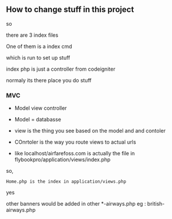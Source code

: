 ## How to change stuff in this project 
so 

there are 3 index files 


One of them is a index cmd 

which is run to set up stuff 

index php is just a controller from codeigniter 


normaly its there place you do stuff



### MVC 

- Model view controller

- Model = databasse 

- view is the thing you see based on the model and and contoler 

- COnrtoler is the way you route views to actual urls 


- like localhost/airfarefoss.com is actually the file in flybookpro/application/views/index.php



so,

 `Home.php is the index in application/views.php`


yes 

other banners would be added in other *-airways.php 
eg : british-airways.php 
<!-- 
all the stuff you need is in application views 

views are dumb 

they just show stuff 
Controllers know stuff about views and model and basically the brain part of web apps 

model is the data itself  -->